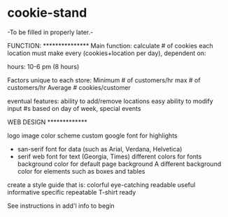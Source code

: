 # cookie-stand

-To be filled in properly later.-

FUNCTION:  ***************
Main function: calculate # of cookies each location must make every (cookies+location per day),
dependent on:

hours: 10-6 pm  (8 hours)

Factors unique to each store:
    Minimum # of customers/hr
    max # of customers/hr
    Average # cookies/customer

eventual features: 
   ability to add/remove locations
    easy ability to modify input #s based on day of week, special events
    

WEB DESIGN *************

logo image
color scheme
custom google font for highlights
 - san-serif font for data (such as Arial, Verdana, Helvetica)
 - serif web font for text (Georgia, Times)
   different colors for fonts
background color for default page background 
A different background color for elements such as boxes and tables

create a style guide that is:
colorful
eye-catching
readable
useful
informative
specific
repeatable
T-shirt ready

See instructions in add'l info to begin
